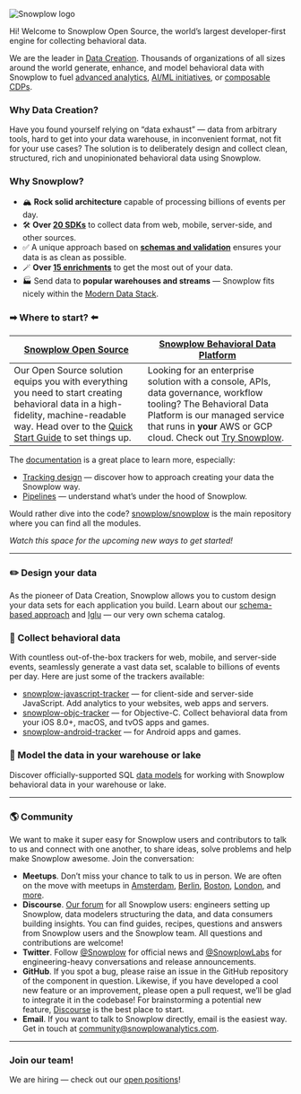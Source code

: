 ![Snowplow logo](https://raw.githubusercontent.com/snowplow/snowplow/master/media/snowplow_logo.png)

Hi! Welcome to Snowplow Open Source, the world’s largest developer-first engine for collecting behavioral data.  

We are the leader in [Data Creation](https://snowplowanalytics.com/what-is-data-creation/?utm_source=github&utm_content=landing-page). Thousands of organizations of all sizes around the world generate, enhance, and model behavioral data with Snowplow to fuel [advanced analytics](https://snowplowanalytics.com/advanced-analytics/?utm_source=github&utm_content=landing-page), [AI/ML initiatives](https://snowplowanalytics.com/ai-ml/?utm_source=github&utm_content=landing-page), or [composable CDPs](https://snowplowanalytics.com/composable-cdp/?utm_source=github&utm_content=landing-page).

### Why Data Creation?

Have you found yourself relying on “data exhaust” — data from arbitrary tools, hard to get into your data warehouse, in inconvenient format, not fit for your use cases? The solution is to deliberately design and collect clean, structured, rich and unopinionated behavioral data using Snowplow.

### Why Snowplow?

* 🏔️ **Rock solid architecture** capable of processing billions of events per day.
* 🛠️ **Over [20 SDKs](https://docs.snowplowanalytics.com/docs/collecting-data/collecting-from-own-applications/?utm_source=github&utm_content=landing-page)** to collect data from web, mobile, server-side, and other sources.
* ✅ A unique approach based on **[schemas and validation](https://docs.snowplowanalytics.com/docs/understanding-tracking-design/understanding-schemas-and-validation/?utm_source=github&utm_content=landing-page)** ensures your data is as clean as possible.
* 🪄 **Over [15 enrichments](https://docs.snowplowanalytics.com/docs/enriching-your-data/available-enrichments/?utm_source=github&utm_content=landing-page)** to get the most out of your data.
* 🏭 Send data to **popular warehouses and streams** — Snowplow fits nicely within the [Modern Data Stack](https://snowplowanalytics.com/blog/2021/05/12/modern-data-stack/?utm_source=github&utm_content=landing-page).

### ➡ Where to start? ⬅️

| [Snowplow Open Source](https://snowplowanalytics.com/snowplow-open-source/?utm_source=github&utm_content=landing-page)  | [Snowplow Behavioral Data Platform](https://snowplowanalytics.com/snowplow-bdp/?utm_source=github&utm_content=landing-page) |
| ------------- | ------------- |
| Our Open Source solution equips you with everything you need to start creating behavioral data in a high-fidelity, machine-readable way. Head over to the [Quick Start Guide](https://docs.snowplowanalytics.com/docs/open-source-quick-start/what-is-the-quick-start-for-open-source/?utm_source=github&utm_content=landing-page) to set things up. | Looking for an enterprise solution with a console, APIs, data governance, workflow tooling? The Behavioral Data Platform is our managed service that runs in **your** AWS or GCP cloud. Check out [Try Snowplow](https://try.snowplowanalytics.com/?utm_source=github&utm_content=landing-page). |

The [documentation](https://docs.snowplowanalytics.com/?utm_source=github&utm_content=landing-page) is a great place to learn more, especially:

* [Tracking design](https://docs.snowplowanalytics.com/docs/understanding-tracking-design/?utm_source=github&utm_content=landing-page) — discover how to approach creating your data the Snowplow way.
* [Pipelines](https://docs.snowplowanalytics.com/docs/understanding-your-pipeline/?utm_source=github&utm_content=landing-page) — understand what’s under the hood of Snowplow.

Would rather dive into the code? [snowplow/snowplow](https://github.com/snowplow/snowplow) is the main repository where you can find all the modules.

_Watch this space for the upcoming new ways to get started!_

---

### ✏️ Design your data

As the pioneer of Data Creation, Snowplow allows you to custom design your data sets for each application you build. Learn about our [schema-based approach](https://docs.snowplowanalytics.com/docs/understanding-tracking-design/understanding-schemas-and-validation/?utm_source=github&utm_content=landing-page) and [Iglu](https://github.com/snowplow/iglu) — our very own schema catalog.

### 🧲 Collect behavioral data

With countless out-of-the-box trackers for web, mobile, and server-side events, seamlessly generate a vast data set, scalable to billions of events per day. Here are just some of the trackers available:

* [snowplow-javascript-tracker](https://github.com/snowplow/snowplow-javascript-tracker) — for client-side and server-side JavaScript. Add analytics to your websites, web apps and servers.
* [snowplow-objc-tracker](https://github.com/snowplow/snowplow-objc-tracker) — for Objective-C. Collect behavioral data from your iOS 8.0+, macOS, and tvOS apps and games.
* [snowplow-android-tracker](https://github.com/snowplow/snowplow-android-tracker) — for Android apps and games.

### 🔬 Model the data in your warehouse or lake

Discover officially-supported SQL [data models](https://github.com/snowplow/data-models) for working with Snowplow behavioral data in your warehouse or lake.

---

### 🌎 Community 

We want to make it super easy for Snowplow users and contributors to talk to us and connect with one another, to share ideas, solve problems and help make Snowplow awesome. Join the conversation:

* **Meetups**. Don’t miss your chance to talk to us in person. We are often on the move with meetups in [Amsterdam](https://www.meetup.com/snowplow-analytics-amsterdam/), [Berlin](https://www.meetup.com/snowplow-analytics-berlin/), [Boston](https://www.meetup.com/snowplow-analytics-boston/), [London](https://www.meetup.com/snowplow-analytics-london/), and [more](https://www.meetup.com/topics/snowplow/all/).
* **Discourse**. [Our forum](http://discourse.snowplowanalytics.com/) for all Snowplow users: engineers setting up Snowplow, data modelers structuring the data, and data consumers building insights. You can find guides, recipes, questions and answers from Snowplow users and the Snowplow team. All questions and contributions are welcome!
* **Twitter**. Follow [@Snowplow](https://twitter.com/snowplow) for official news and [@SnowplowLabs](https://twitter.com/snowplowlabs) for engineering-heavy conversations and release announcements.
* **GitHub**. If you spot a bug, please raise an issue in the GitHub repository of the component in question. Likewise, if you have developed a cool new feature or an improvement, please open a pull request, we’ll be glad to integrate it in the codebase! For brainstorming a potential new feature, [Discourse](http://discourse.snowplowanalytics.com/) is the best place to start.
* **Email**. If you want to talk to Snowplow directly, email is the easiest way. Get in touch at community@snowplowanalytics.com.

---

### Join our team!

We are hiring — check out our [open positions](https://snowplowanalytics.com/careers/?utm_source=github&utm_content=landing-page)!
